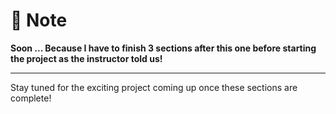 # 📝 Note

**Soon ... Because I have to finish 3 sections after this one before starting the project as the instructor told us!**

---

Stay tuned for the exciting project coming up once these sections are complete!

